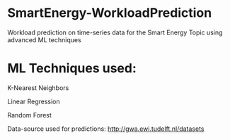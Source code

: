 # SmartEnergy-WorkloadPrediction
Workload prediction on time-series data for the Smart Energy Topic using advanced ML techniques

# ML Techniques used:

K-Nearest Neighbors

Linear Regression 

Random Forest

Data-source used for predictions: 
http://gwa.ewi.tudelft.nl/datasets

